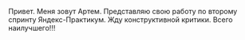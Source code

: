 Привет.
Меня зовут Артем. Представляю свою работу по второму спринту Яндекс-Практикум. Жду конструктивной критики. Всего наилучшего!!!
